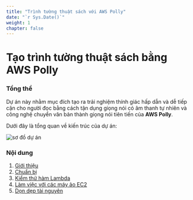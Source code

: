 ```yaml
---
title: "Trình tường thuật sách với AWS Polly"
date: "`r Sys.Date()`"
weight: 1
chapter: false
---
```


# Tạo trình tường thuật sách bằng AWS Polly

### Tổng thể

Dự án này nhằm mục đích tạo ra trải nghiệm thính giác hấp dẫn và dễ tiếp cận cho người đọc bằng cách tận dụng giọng nói có âm thanh tự nhiên và công nghệ chuyển văn bản thành giọng nói tiên tiến của **AWS Polly**.

Dưới đây là tổng quan về kiến ​​trúc của dự án:

![sơ đồ dự án](/images/diagrams/project-diagram.png)

### Nội dung

1.  [Giới thiệu](1.introduce/)
2.  [Chuẩn bị](2.prerequisite/)
3.  [Kiểm thử hàm Lambda](3.test-lambda-function/)
4.  [Làm việc với các máy ảo EC2](4.working-with-ec2-instances/)
5.  [Dọn dẹp tài nguyên](5.clean-up-resources/)
